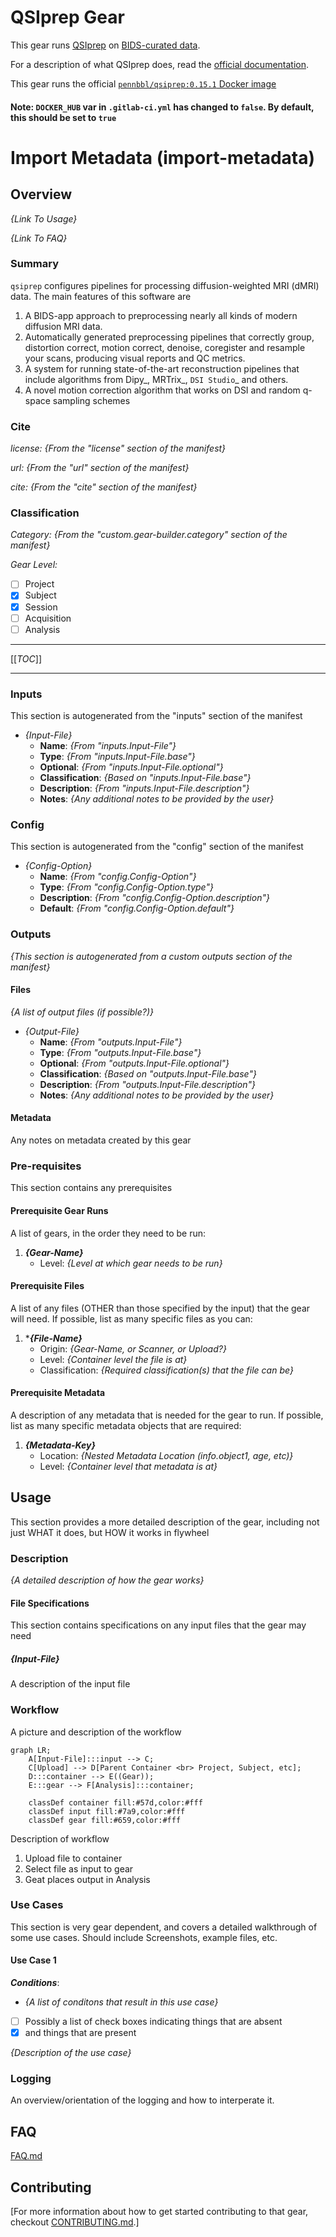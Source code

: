 # QSIprep Gear
This gear runs [QSIprep](https://qsiprep.readthedocs.io/) on [BIDS-curated data](https://bids.neuroimaging.io/).

For a description of what QSIprep does, read the [official documentation](https://qsiprep.readthedocs.io/).  

This gear runs the official [`pennbbl/qsiprep:0.15.1` Docker image](https://hub.docker.com/r/pennbbl/qsiprep)

#### __Note__: `DOCKER_HUB` var in `.gitlab-ci.yml` has changed to `false`. By default, this should be set to `true`

# Import Metadata (import-metadata)

## Overview
*{Link To Usage}*

*{Link To FAQ}*

### Summary
`qsiprep` configures pipelines for processing diffusion-weighted MRI (dMRI) data. The main features of this software are

  1. A BIDS-app approach to preprocessing nearly all kinds of modern diffusion MRI data.
  2. Automatically generated preprocessing pipelines that correctly group, distortion correct,
     motion correct, denoise, coregister and resample your scans, producing visual reports and
     QC metrics.
  3. A system for running state-of-the-art reconstruction pipelines that include algorithms
     from Dipy_, MRTrix_, `DSI Studio`_  and others.
  4. A novel motion correction algorithm that works on DSI and random q-space sampling schemes

### Cite
*license:* *{From the "license" section of the manifest}*


*url:* *{From the "url" section of the manifest}*


*cite:* *{From the "cite" section of the manifest}*


### Classification
*Category:* *{From the "custom.gear-builder.category" section of the manifest}*

*Gear Level:*

- [ ] Project
- [x] Subject
- [x] Session
- [ ] Acquisition
- [ ] Analysis

----

[[_TOC_]]

----


### Inputs
This section is autogenerated from the "inputs" section of the manifest

* *{Input-File}*
    - **Name**: *{From "inputs.Input-File"}*
    - **Type**: *{From "inputs.Input-File.base"}*
    - **Optional**: *{From "inputs.Input-File.optional"}*
    - **Classification**: *{Based on "inputs.Input-File.base"}*
    - **Description**: *{From "inputs.Input-File.description"}*
    - **Notes**: *{Any additional notes to be provided by the user}*

  
### Config
This section is autogenerated from the "config" section of the manifest

* *{Config-Option}*
    - **Name**: *{From "config.Config-Option"}*
    - **Type**: *{From "config.Config-Option.type"}*
    - **Description**: *{From "config.Config-Option.description"}*
    - **Default**: *{From "config.Config-Option.default"}*

### Outputs
*{This section is autogenerated from a custom outputs section of the manifest}*

#### Files
*{A list of output files (if possible?)}*

* *{Output-File}*
    - **Name**: *{From "outputs.Input-File"}*
    - **Type**: *{From "outputs.Input-File.base"}*
    - **Optional**: *{From "outputs.Input-File.optional"}*
    - **Classification**: *{Based on "outputs.Input-File.base"}*
    - **Description**: *{From "outputs.Input-File.description"}*
    - **Notes**: *{Any additional notes to be provided by the user}*


#### Metadata
Any notes on metadata created by this gear

### Pre-requisites
This section contains any prerequisites 

#### Prerequisite Gear Runs
A list of gears, in the order they need to be run:

1. ***{Gear-Name}***
    - Level: *{Level at which gear needs to be run}*


#### Prerequisite Files
A list of any files (OTHER than those specified by the input) that the gear will need.
If possible, list as many specific files as you can:

1. ****{File-Name}***
    - Origin: *{Gear-Name, or Scanner, or Upload?}*
    - Level: *{Container level the file is at}*
    - Classification: *{Required classification(s) that the file can be}*


#### Prerequisite Metadata
A description of any metadata that is needed for the gear to run.
If possible, list as many specific metadata objects that are required:

1. ***{Metadata-Key}***
    - Location: *{Nested Metadata Location (info.object1, age, etc)}*
    - Level: *{Container level that metadata is at}*

## Usage
This section provides a more detailed description of the gear, including not just WHAT it does, but HOW it works in flywheel

### Description
*{A detailed description of how the gear works}*

#### File Specifications
This section contains specifications on any input files that the gear may need
##### *{Input-File}*
A description of the input file
    


### Workflow
A picture and description of the workflow


```mermaid
graph LR;
    A[Input-File]:::input --> C;
    C[Upload] --> D[Parent Container <br> Project, Subject, etc];
    D:::container --> E((Gear));
    E:::gear --> F[Analysis]:::container;
    
    classDef container fill:#57d,color:#fff
    classDef input fill:#7a9,color:#fff
    classDef gear fill:#659,color:#fff

```

Description of workflow
1. Upload file to container
1. Select file as input to gear
1. Geat places output in Analysis
    
### Use Cases
This section is very gear dependent, and covers a detailed walkthrough of some use cases.  Should include Screenshots, example files, etc.

#### Use Case 1
***Conditions***:

 -  *{A list of conditons that result in this use case}*
 - [ ] Possibly a list of check boxes indicating things that are absent
 - [x] and things that are present

*{Description of the use case}*

### Logging

An overview/orientation of the logging and how to interperate it.

## FAQ
[FAQ.md](FAQ.md)

## Contributing

[For more information about how to get started contributing to that gear,
checkout [CONTRIBUTING.md](CONTRIBUTING.md).]
